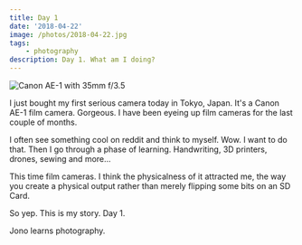 ```yaml
---
title: Day 1
date: '2018-04-22'
image: /photos/2018-04-22.jpg
tags: 
    - photography
description: Day 1. What am I doing?
---
```


![Canon AE-1 with 35mm f/3.5](/photos/2018-04-22.jpg)

I just bought my first serious camera today in Tokyo, Japan. It's a Canon AE-1 film camera. Gorgeous. I have been eyeing up film cameras for the last couple of months.

I often see something cool on reddit and think to myself. Wow. I want to do that. Then I go through a phase of learning. Handwriting, 3D printers, drones, sewing and more...

This time film cameras. I think the physicalness of it attracted me, the way you create a physical output rather than merely flipping some bits on an SD Card.

So yep. This is my story. Day 1.

Jono learns photography.